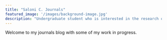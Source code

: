 ```yaml
---
title: "Saloni C. Journals"
featured_image: '/images/background-image.jpg'
description: "Undergraduate student who is interested in the research of today."
---
```

Welcome to my journals blog with some of my work in progress.
